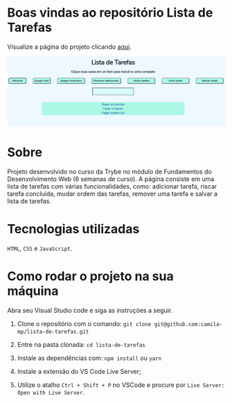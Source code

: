 
# Boas vindas ao repositório Lista de Tarefas

Visualize a página do projeto clicando <a href="https://camila-mp.github.io/lista-de-tarefas/">aqui</a>.

<img src="print-todo-list.png">

# Sobre

Projeto desenvolvido no curso da Trybe no módulo de Fundamentos do Desenvolvimento Web (6 semanas de curso).
A página consiste em uma lista de tarefas com várias funcionalidades, como: adicionar tarefa, riscar tarefa concluída, mudar ordem das tarefas, remover uma tarefa e salvar a lista de tarefas.

# Tecnologias utilizadas

`HTML`, `CSS` e `JavaScript`.

# Como rodar o projeto na sua máquina

Abra seu Visual Studio code e siga as instruções a seguir.

1. Clone o repositório com o comando:
`git clone git@github.com:camila-mp/lista-de-tarefas.git`

2. Entre na pasta clonada:
`cd lista-de-tarefas`

3. Instale as dependências com:
`npm install` ou `yarn`

4. Instale a extensão do VS Code Live Server;

5. Utilize o atalho `Ctrl + Shift + P` no VSCode e procure por `Live Server: Open with Live Server`.
